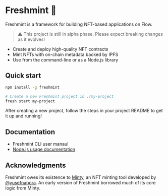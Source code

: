 # Freshmint 🍃

Freshmint is a framework for building NFT-based applications on Flow.

> :warning: This project is still in alpha phase. Please expect breaking changes as it evolves!

- Create and deploy high-quality NFT contracts
- Mint NFTs with on-chain metadata backed by IPFS
- Use from the command-line or as a Node.js library

## Quick start 

```sh
npm install -g freshmint

# Create a new Freshmint project in ./my-project
fresh start my-project
````

After creating a new project, follow the steps in your project README to get it up and running!

## Documentation

- Freshmint CLI user manaul
- [Node.js usage documentation](docs/nodejs.md)

## Acknowledgments

Freshmint owes its existence to [Minty](https://github.com/yusefnapora/minty),
an NFT minting tool developed by [@yusefnapora](https://github.com/yusefnapora). An early version of Freshmint borrowed much of its core logic from Minty.


